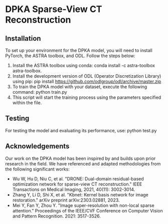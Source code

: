 # DPKA Sparse-View CT Reconstruction

## Installation

To set up your environment for the DPKA model, you will need to install PyTorch, the ASTRA toolbox, and ODL. Follow the steps below:

1. Install the ASTRA toolbox using conda:
conda install -c astra-toolbox astra-toolbox.
3. Install the development version of ODL (Operator Discretization Library) using pip:
pip install https://github.com/odlgroup/odl/archive/master.zip 
4. To train the DPKA model with your dataset, execute the following command:
python train.py
5. This script will start the training process using the parameters specified within the file.
## Testing

For testing the model and evaluating its performance, use:
python test.py

## Acknowledgements

Our work on the DPKA model has been inspired by and builds upon prior research in the field. We have referenced and adapted methodologies from the following significant works:

- Wu W, Hu D, Niu C, et al. "DRONE: Dual-domain residual-based optimization network for sparse-view CT reconstruction." IEEE Transactions on Medical Imaging, 2021, 40(11): 3002-3014.
- Zhang Y, Li D, Shi X, et al. "Kbnet: Kernel basis network for image restoration." arXiv preprint arXiv:2303.02881, 2023.
- Mei Y, Fan Y, Zhou Y. "Image super-resolution with non-local sparse attention." Proceedings of the IEEE/CVF Conference on Computer Vision and Pattern Recognition. 2021: 3517-3526.





